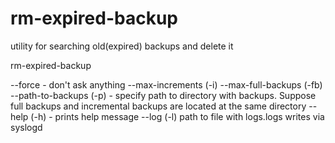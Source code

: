 rm-expired-backup
=================

utility for searching old(expired) backups and delete it

rm-expired-backup

--force - don't ask anything
--max-increments (-i) 
--max-full-backups (-fb)  
--path-to-backups (-p) - specify path to directory with backups. Suppose full backups and incremental backups are located at the same directory 
--help (-h) - prints help message
--log (-l) path to file with logs.logs writes via syslogd


